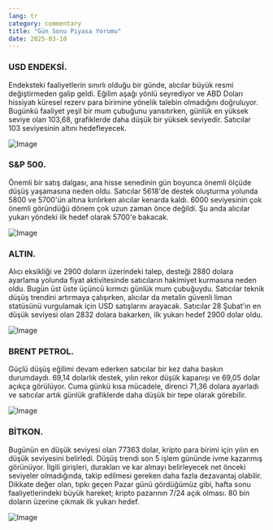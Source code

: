 ```yaml
---
lang: tr
category: commentary
title: "Gün Sonu Piyasa Yorumu"
date: 2025-03-10
---
```


### USD ENDEKSİ.

Endeksteki faaliyetlerin sınırlı olduğu bir günde, alıcılar büyük resmi değiştirmeden galip geldi. Eğilim aşağı yönlü seyrediyor ve ABD Doları hissiyatı küresel rezerv para birimine yönelik talebin olmadığını doğruluyor. Bugünkü faaliyet yeşil bir mum çubuğunu yansıtırken, günlük en yüksek seviye olan 103,68, grafiklerde daha düşük bir yüksek seviyedir. Satıcılar 103 seviyesinin altını hedefleyecek.

![Image](https://markleighedu.github.io/img/Mar-2025/10-Mar-2025/usdindex.jpg)

### S&P 500.

Önemli bir satış dalgası, ana hisse senedinin gün boyunca önemli ölçüde düşüş yaşamasına neden oldu. Satıcılar 5618'de destek oluşturma yolunda 5800 ve 5700'ün altına kırılırken alıcılar kenarda kaldı. 6000 seviyesinin çok önemli göründüğü dönem çok uzun zaman önce değildi. Şu anda alıcılar yukarı yöndeki ilk hedef olarak 5700'e bakacak.

![Image](https://markleighedu.github.io/img/Mar-2025/10-Mar-2025/sp500.jpg)

### ALTIN.

Alıcı eksikliği ve 2900 doların üzerindeki talep, desteği 2880 dolara ayarlama yolunda fiyat aktivitesinde satıcıların hakimiyet kurmasına neden oldu. Bugün üst üste üçüncü kırmızı günlük mum çubuğuydu. Satıcılar teknik düşüş trendini artırmaya çalışırken, alıcılar da metalin güvenli liman statüsünü vurgulamak için USD satışlarını arayacak. Satıcılar 28 Şubat'ın en düşük seviyesi olan 2832 dolara bakarken, ilk yukarı hedef 2900 dolar oldu.

![Image](https://markleighedu.github.io/img/Mar-2025/10-Mar-2025/gold.jpg)

### BRENT PETROL.

Güçlü düşüş eğilimi devam ederken satıcılar bir kez daha baskın durumdaydı. 69,14 dolarlık destek, yılın rekor düşük kapanışı ve 69,05 dolar açıkça görülüyor. Cuma günkü kısa mücadele, direnci 71,36 dolara ayarladı ve satıcılar artık günlük grafiklerde daha düşük bir tepe olarak görebilir.

![Image](https://markleighedu.github.io/img/Mar-2025/10-Mar-2025/brentoil.jpg)

### BİTKON.

Bugünün en düşük seviyesi olan 77363 dolar, kripto para birimi için yılın en düşük seviyesini belirledi. Düşüş trendi son 5 işlem gününde ivme kazanmış görünüyor. İlgili girişleri, durakları ve kar almayı belirleyecek net önceki seviyeler olmadığında, takip edilmesi gereken daha fazla dezavantaj olabilir. Dikkate değer olan, tıpkı geçen Pazar günü gördüğümüz gibi, hafta sonu faaliyetlerindeki büyük hareket; kripto pazarının 7/24 açık olması. 80 bin doların üzerine çıkmak ilk yukarı hedef.

![Image](https://markleighedu.github.io/img/Mar-2025/10-Mar-2025/bitcoin.jpg)

